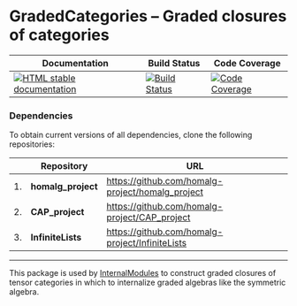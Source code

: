 <!-- BEGIN HEADER -->
# GradedCategories – Graded closures of categories

| Documentation | Build Status | Code Coverage |
| ------------- | ------------ | ------------- |
| [![HTML stable documentation][docs-img]][docs-url] | [![Build Status][tests-img]][tests-url] | [![Code Coverage][codecov-img]][codecov-url] |

### Dependencies

To obtain current versions of all dependencies, clone the following repositories:

|    | Repository | URL |
|--- | ---------- | --- |
| 1. | **homalg_project** | https://github.com/homalg-project/homalg_project |
| 2. | **CAP_project** | https://github.com/homalg-project/CAP_project |
| 3. | **InfiniteLists** | https://github.com/homalg-project/InfiniteLists |

---

<!-- END HEADER -->

This package is used by [InternalModules](https://github.com/homalg-project/InternalModules) to construct graded closures of tensor categories in which to internalize graded algebras like the symmetric algebra.

<!-- BEGIN FOOTER -->
[docs-img]: https://img.shields.io/badge/HTML-stable-blue.svg
[docs-url]: https://homalg-project.github.io/GradedCategories/doc/chap0_mj.html

[tests-img]: https://github.com/homalg-project/GradedCategories/workflows/Tests/badge.svg?branch=master
[tests-url]: https://github.com/homalg-project/GradedCategories/actions?query=workflow%3ATests+branch%3Amaster

[codecov-img]: https://codecov.io/gh/homalg-project/GradedCategories/branch/master/graph/badge.svg
[codecov-url]: https://codecov.io/gh/homalg-project/GradedCategories
<!-- END FOOTER -->
